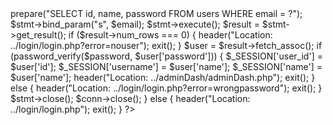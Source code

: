 <?php
require_once '../connection.php';
session_start();

if ($_SERVER["REQUEST_METHOD"] == "POST") {
    $email = trim($_POST['email']);
    $password = $_POST['password'];

    
    if (empty($email) || empty($password)) {
        header("Location: ../login/login.php?error=emptyfields");
        exit();
    }

    
    $stmt = $conn->prepare("SELECT id, name, password FROM users WHERE email = ?");
    $stmt->bind_param("s", $email);
    $stmt->execute();
    $result = $stmt->get_result();

    if ($result->num_rows === 0) {
        header("Location: ../login/login.php?error=nouser");
        exit();
    }

    $user = $result->fetch_assoc();

    
    if (password_verify($password, $user['password'])) {
        
        $_SESSION['user_id'] = $user['id'];
        $_SESSION['username'] = $user['name'];
        $_SESSION['name'] = $user['name'];
        
        
        header("Location: ../adminDash/adminDash.php");
        exit();
    } else {
        header("Location: ../login/login.php?error=wrongpassword");
        exit();
    }

    $stmt->close();
    $conn->close();
} else {
    header("Location: ../login/login.php");
    exit();
}
?> 
